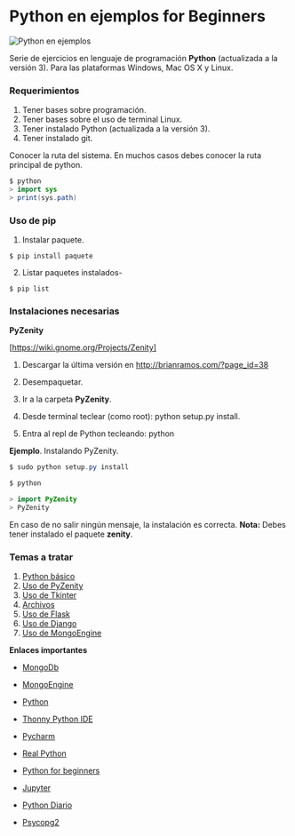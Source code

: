 # Python en ejemplos for Beginners

![Python en ejemplos](http://1.bp.blogspot.com/-J_ftL7JEuy4/U3k5Dy4je2I/AAAAAAAAAtI/K-Uo123XOcA/s1600/Sin+t%C3%ADtulo-1.png "Python en ejemplos")

Serie de ejercicios en lenguaje de programación **Python** (actualizada a la versión 3). Para las plataformas Windows, Mac OS X y Linux. 


### Requerimientos

1. Tener bases sobre programación.
2. Tener bases sobre el uso de terminal Linux.
3. Tener instalado Python (actualizada a la versión 3).
4. Tener instalado git.


Conocer la ruta del sistema. En muchos casos debes conocer la ruta principal de python.

```java
$ python 
> import sys
> print(sys.path)
```

### Uso de pip

1. Instalar paquete.

```
$ pip install paquete
```

2. Listar paquetes instalados-

```
$ pip list
```


### Instalaciones necesarias


**PyZenity** 

[https://wiki.gnome.org/Projects/Zenity]

1. Descargar la última versión en http://brianramos.com/?page_id=38

2. Desempaquetar.
3. Ir a la carpeta **PyZenity**.
4. Desde terminal teclear (como root): python setup.py install.
5. Entra al repl de Python tecleando: python 


**Ejemplo**. Instalando PyZenity. 

```java
$ sudo python setup.py install

$ python 

> import PyZenity
> PyZenity

```

En caso de no salir ningún mensaje, la instalación es correcta. **Nota:** Debes tener instalado el paquete **zenity**. 


### Temas a tratar

1. [Python básico](https://github.com/HiroNakamura/python-en-ejemplos/tree/master/temario/chapter0)
2. [Uso de PyZenity](https://github.com/HiroNakamura/python-en-ejemplos/tree/master/temario/chapter1)
3. [Uso de Tkinter](https://github.com/HiroNakamura/python-en-ejemplos/tree/master/temario/chapter2)
4. [Archivos](https://github.com/HiroNakamura/python-en-ejemplos/tree/master/temario/chapter3)
4. [Uso de Flask](https://github.com/HiroNakamura/python-en-ejemplos/tree/master/temario/chapter4)
5. [Uso de Django](https://github.com/HiroNakamura/python-en-ejemplos/tree/master/temario/chapter5)
6. [Uso de MongoEngine](https://github.com/HiroNakamura/python-en-ejemplos/tree/master/temario/chapter6)


**Enlaces importantes**

* [MongoDb](https://www.mongodb.com/)

* [MongoEngine](http://mongoengine.org/)

* [Python](https://www.python.org/)

* [Thonny Python IDE](https://thonny.org/)

* [Pycharm](https://www.jetbrains.com/es-es/pycharm/)

* [Real Python](https://realpython.com/)

* [Python for beginners](https://www.pythonforbeginners.com/)

* [Jupyter](https://jupyter.org/index.html)

* [Python Diario](http://www.pythondiario.com/)

* [Psycopg2](https://www.psycopg.org/)
